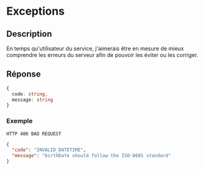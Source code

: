 # Exceptions

## Description

En temps qu'utilisateur du service, j'aimerais être en mesure de mieux comprendre les erreurs du serveur afin de pouvoir les éviter ou les corriger.

## Réponse

```ts
{
  code: string,
  message: string
}
```

### Exemple

`HTTP 400 BAD REQUEST`
```json
{
  "code": "INVALID_DATETIME",
  "message": "birthDate should follow the ISO-8601 standard"
}
```
